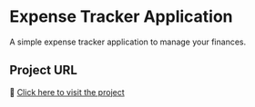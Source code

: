 # Expense Tracker Application

A simple expense tracker application to manage your finances.

## Project URL
🔗 [Click here to visit the project](https://github.com/caotrinhthinh/spring-expense-tracker.git)


